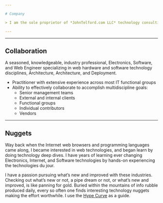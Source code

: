 ```yaml
---

# Company

> I am the sole proprietor of *JohnTelford.com LLC* technology consulting company, working with client  development projects for more that 30 years.

---
```


---

## Collaboration

A seasoned, knowledgeable, industry professional, Electronics, Software, and Web Engineer specializing in web hardware and software technology disciplines, Architecture, Architecture, and Deployment.

- Practitioner with extensive experience across most IT functional groups
- Ability to effectively collaborate to accomplish multidiscipline goals:
  - Senior management teams
  - External and internal clients
  - Functional groups
  - Individual contributors
  - Vendors

---


## Nuggets
Way back when the Internet web browsers and programming languages came along, I became interested in web technologies, and began learn by doing technology deep dives. I have years of learning ever changing Electronics, Internet, and Software technologies by hands-on experiencing the technologies du jour.

I have a passion pursuing what’s new and improved with these industries. Checking out what’s new or not, a pipe dream or not, or what’s new and improved, is like panning for gold. Buried within the mountains of info rubble produced daily, every so often one finds interesting technology nuggets making the effort worthwhile. I use the [Hype Curve](http://techtalkjohn.com/hypecurve) as a guide.




